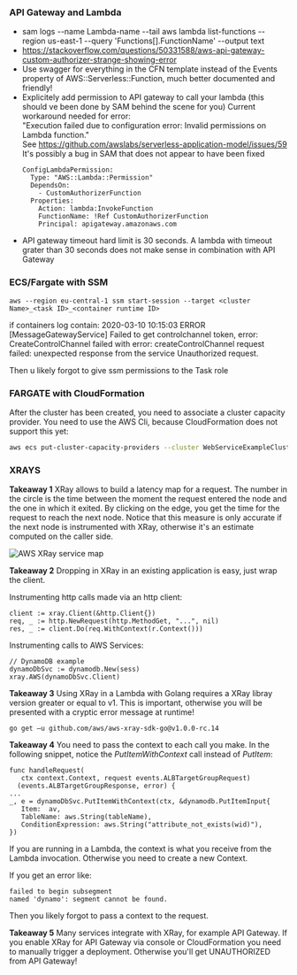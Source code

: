 ### API Gateway and Lambda
- sam logs --name Lambda-name --tail
  aws lambda list-functions --region us-east-1 --query 'Functions[].FunctionName' --output text
- https://stackoverflow.com/questions/50331588/aws-api-gateway-custom-authorizer-strange-showing-error
- Use swagger for everything in the CFN template instead of the Events property of AWS::Serverless::Function, much better documented and friendly!
- Explicitely add permission to API gateway to call your lambda (this should ve been done by SAM behind the scene for you)
  Current workaround needed for error:  
  "Execution failed due to configuration error: Invalid permissions on Lambda function."  
  See https://github.com/awslabs/serverless-application-model/issues/59  
  It's possibly a bug in SAM that does not appear to have been fixed  
  ```
  ConfigLambdaPermission:
    Type: "AWS::Lambda::Permission"
    DependsOn:
      - CustomAuthorizerFunction
    Properties:
      Action: lambda:InvokeFunction
      FunctionName: !Ref CustomAuthorizerFunction
      Principal: apigateway.amazonaws.com
  ```    
- API gateway timeout hard limit is 30 seconds. A lambda with timeout grater than 30 seconds does
  not make sense in combination with API Gateway

### ECS/Fargate with SSM 
```
aws --region eu-central-1 ssm start-session --target <cluster Name>_<task ID>_<container runtime ID>
```

if containers log contain:
2020-03-10 10:15:03 ERROR [MessageGatewayService] Failed to get controlchannel token, error: CreateControlChannel failed with error: createControlChannel request failed: unexpected response from the service <BadRequest xmlns=""><message>Unauthorized request.</message></BadRequest>

Then u likely forgot to give ssm permissions to the Task role

### FARGATE with CloudFormation
After the cluster has been created, you need to associate  a cluster capacity provider.
You need to use the AWS Cli, because CloudFormation does not support this yet:
```bash
aws ecs put-cluster-capacity-providers --cluster WebServiceExampleCluster --capacity-providers FARGATE --default-capacity-provider-strategy capacityProvider=FARGATE,weight=1
```

### XRAYS

__Takeaway 1__
XRay allows to build a latency map for a request.
The number in the circle is the time between the moment the request entered the node and the one in which it exited.
By clicking on the edge, you get the time for the request to reach the next node. Notice that this measure is only accurate if the next node is instrumented with XRay, otherwise it's an estimate computed on the caller side.

![AWS XRay service map](https://dev-to-uploads.s3.amazonaws.com/i/8oe7d3lkju833shzuoqt.png)

__Takeaway 2__
Dropping in XRay in an existing application is easy, just wrap the client.
	
Instrumenting http calls made via an http client:
```golang
client := xray.Client(&http.Client{})
req, _ := http.NewRequest(http.MethodGet, "...", nil)
res, _ := client.Do(req.WithContext(r.Context()))
```

Instrumenting calls to AWS Services:
```golang
// DynamoDB example
dynamoDbSvc := dynamodb.New(sess)
xray.AWS(dynamoDbSvc.Client)
```

__Takeaway 3__
Using XRay in a Lambda with Golang requires a XRay libray version greater or equal to v1. This is important, otherwise you will be presented with a cryptic error message at runtime!
```
go get –u github.com/aws/aws-xray-sdk-go@v1.0.0-rc.14
```

__Takeaway 4__
You need to pass the context to each call you make. In the following snippet, notice the _PutItemWithContext_ call instead of _PutItem_:
```golang
func handleRequest(
   ctx context.Context, request events.ALBTargetGroupRequest) 
  (events.ALBTargetGroupResponse, error) {
...
_, e = dynamoDbSvc.PutItemWithContext(ctx, &dynamodb.PutItemInput{ 
   Item:  av,  
   TableName: aws.String(tableName),
   ConditionExpression: aws.String("attribute_not_exists(wid)"),
})
```
If you are running in a Lambda, the context is what you receive from the Lambda invocation. Otherwise you need to create a new Context.

If you get an error like:
```
failed to begin subsegment
named 'dynamo': segment cannot be found.
```
Then you likely forgot to pass a context to the request.

__Takeaway 5__
Many services integrate with XRay, for example API Gateway.
If you enable XRay for API Gateway via console or CloudFormation you need to manually trigger a deployment. Otherwise you'll get UNAUTHORIZED from API Gateway!

